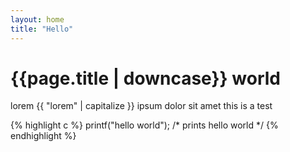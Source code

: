```yaml
---
layout: home
title: "Hello"
---
```


# {{page.title | downcase}} world

lorem {{ "lorem" | capitalize }} ipsum dolor sit amet this is a test

{% highlight c %}
printf("hello world");
/* prints hello world */
{% endhighlight %}